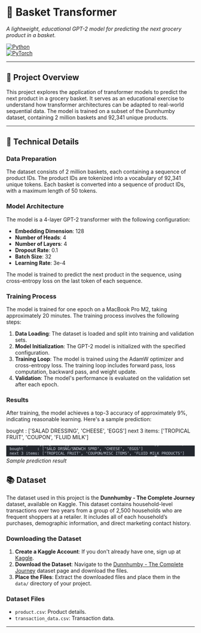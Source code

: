 # 🛒 Basket Transformer

*A lightweight, educational GPT-2 model for predicting the next grocery product in a basket.*

[![Python](https://img.shields.io/badge/Python-3.9+-blue.svg)](https://www.python.org/downloads/)  
[![PyTorch](https://img.shields.io/badge/PyTorch-2.x-orange.svg)](https://pytorch.org/)  

---

## 🎯 Project Overview

This project explores the application of transformer models to predict the next product in a grocery basket. It serves as an educational exercise to understand how transformer architectures can be adapted to real-world sequential data. The model is trained on a subset of the Dunnhumby dataset, containing 2 million baskets and 92,341 unique products.

---

## 🧠 Technical Details

### Data Preparation
The dataset consists of 2 million baskets, each containing a sequence of product IDs. The product IDs are tokenized into a vocabulary of 92,341 unique tokens. Each basket is converted into a sequence of product IDs, with a maximum length of 50 tokens.

### Model Architecture
The model is a 4-layer GPT-2 transformer with the following configuration:
- **Embedding Dimension**: 128
- **Number of Heads**: 4
- **Number of Layers**: 4
- **Dropout Rate**: 0.1
- **Batch Size**: 32
- **Learning Rate**: 3e-4

The model is trained to predict the next product in the sequence, using cross-entropy loss on the last token of each sequence.

### Training Process
The model is trained for one epoch on a MacBook Pro M2, taking approximately 20 minutes. The training process involves the following steps:
1. **Data Loading**: The dataset is loaded and split into training and validation sets.
2. **Model Initialization**: The GPT-2 model is initialized with the specified configuration.
3. **Training Loop**: The model is trained using the AdamW optimizer and cross-entropy loss. The training loop includes forward pass, loss computation, backward pass, and weight update.
4. **Validation**: The model's performance is evaluated on the validation set after each epoch.

### Results
After training, the model achieves a top-3 accuracy of approximately 9%, indicating reasonable learning. Here's a sample prediction:

bought      : ['SALAD DRESSING', 'CHEESE', 'EGGS']
next 3 items: ['TROPICAL FRUIT', 'COUPON', 'FLUID MILK']

![First Result](first_result.png)  
*Sample prediction result*

## 📚 Dataset

The dataset used in this project is the **Dunnhumby - The Complete Journey** dataset, available on Kaggle. This dataset contains household-level transactions over two years from a group of 2,500 households who are frequent shoppers at a retailer. It includes all of each household’s purchases, demographic information, and direct marketing contact history.

### Downloading the Dataset
1. **Create a Kaggle Account**: If you don't already have one, sign up at [Kaggle](https://www.kaggle.com).
2. **Download the Dataset**: Navigate to the [Dunnhumby - The Complete Journey](https://www.kaggle.com/datasets/frtgnn/dunnhumby-the-complete-journey) dataset page and download the files.
3. **Place the Files**: Extract the downloaded files and place them in the `data/` directory of your project.

### Dataset Files
- `product.csv`: Product details.
- `transaction_data.csv`: Transaction data.

---
